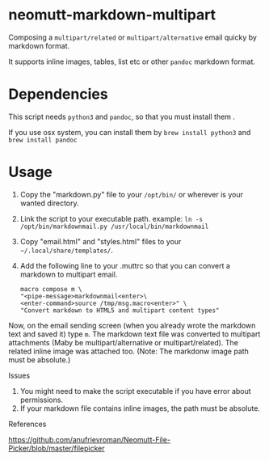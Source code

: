# neomutt-markdown-multipart

Composing a `multipart/related` or `multipart/alternative` email quicky by markdown format.

It supports inline images, tables, list etc or other `pandoc` markdown format.

# Dependencies

This script needs `python3` and `pandoc`, so that you must install them .

If you use osx system, you can install them by `brew install python3` and `brew install pandoc`

# Usage

1. Copy the "markdown.py" file to your `/opt/bin/` or wherever is your wanted directory.
1. Link the script to your executable path. example: `ln -s  /opt/bin/markdownmail.py /usr/local/bin/markdownmail`
1. Copy "email.html" and "styles.html" files to your `~/.local/share/templates/`.
1. Add the following line to your .muttrc so that you can convert a markdown to multipart email.

   ```
   macro compose m \
   "<pipe-message>markdownmail<enter>\
   <enter-command>source /tmp/msg.macro<enter>" \
   "Convert markdown to HTML5 and multipart content types"
   
   ```

Now, on the email sending screen (when you already wrote the markdown text and saved it) type `m`. The markdown text file was converted to multipart attachments (Maby be multipart/alternative or multipart/related). The related inline image was attached too. (Note: The markdonw image path must be absolute.)


Issues

1. You might need to make the script executable if you have error about permissions.
1. If your markdown file contains inline images, the path must be absolute.


References

https://github.com/anufrievroman/Neomutt-File-Picker/blob/master/filepicker
